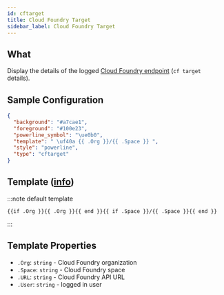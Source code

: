 ```yaml
---
id: cftarget
title: Cloud Foundry Target
sidebar_label: Cloud Foundry Target
---
```


## What

Display the details of the logged [Cloud Foundry endpoint][cf-target] (`cf target` details).

## Sample Configuration

```json
{
  "background": "#a7cae1",
  "foreground": "#100e23",
  "powerline_symbol": "\ue0b0",
  "template": " \uf40a {{ .Org }}/{{ .Space }} ",
  "style": "powerline",
  "type": "cftarget"
}
```

## Template ([info][templates])

:::note default template

```template
{{if .Org }}{{ .Org }}{{ end }}{{ if .Space }}/{{ .Space }}{{ end }}
```

:::

## Template Properties

- `.Org`: `string` - Cloud Foundry organization
- `.Space`: `string` - Cloud Foundry space
- `.URL`: `string` - Cloud Foundry API URL
- `.User`: `string` - logged in user

[templates]: /docs/config-templates
[cf-target]: https://cli.cloudfoundry.org/en-US/v8/target.html
